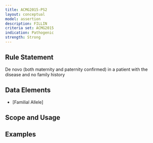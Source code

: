 ```yaml
---
title: ACMG2015-PS2
layout: conceptual
model: assertion
description: FILLIN
criteria set: ACMG2015
indication: Pathogenic
strength: Strong
---
```


Rule Statement
--------------
De novo (both maternity and paternity confirmed) in a patient with the disease and no family history

Data Elements
-------------
* [Familial Allele]

Scope and Usage
---------------

Examples
--------
